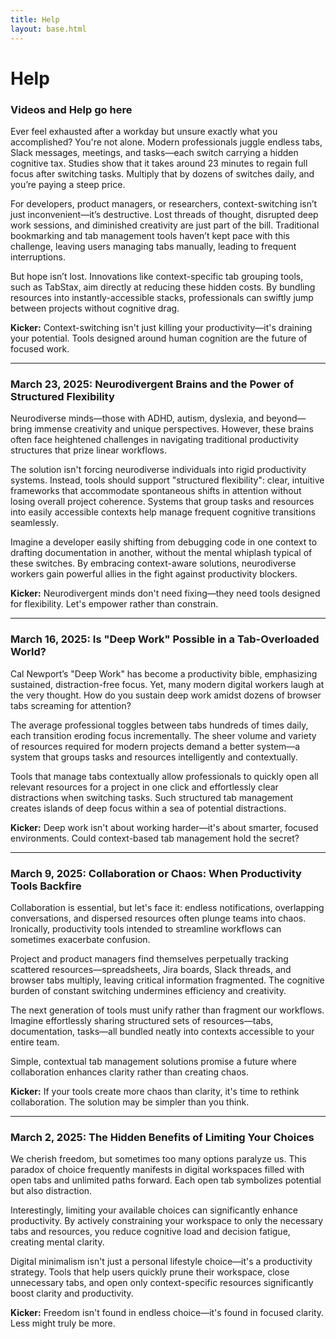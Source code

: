 ```yaml
---
title: Help
layout: base.html
---
```


# Help
### Videos and Help go here

Ever feel exhausted after a workday but unsure exactly what you accomplished? You're not alone. Modern professionals juggle endless tabs, Slack messages, meetings, and tasks—each switch carrying a hidden cognitive tax. Studies show that it takes around 23 minutes to regain full focus after switching tasks. Multiply that by dozens of switches daily, and you’re paying a steep price.

For developers, product managers, or researchers, context-switching isn’t just inconvenient—it’s destructive. Lost threads of thought, disrupted deep work sessions, and diminished creativity are just part of the bill. Traditional bookmarking and tab management tools haven’t kept pace with this challenge, leaving users managing tabs manually, leading to frequent interruptions.

But hope isn’t lost. Innovations like context-specific tab grouping tools, such as TabStax, aim directly at reducing these hidden costs. By bundling resources into instantly-accessible stacks, professionals can swiftly jump between projects without cognitive drag.

**Kicker:** Context-switching isn't just killing your productivity—it's draining your potential. Tools designed around human cognition are the future of focused work.

---

### March 23, 2025: Neurodivergent Brains and the Power of Structured Flexibility

Neurodiverse minds—those with ADHD, autism, dyslexia, and beyond—bring immense creativity and unique perspectives. However, these brains often face heightened challenges in navigating traditional productivity structures that prize linear workflows.

The solution isn't forcing neurodiverse individuals into rigid productivity systems. Instead, tools should support "structured flexibility": clear, intuitive frameworks that accommodate spontaneous shifts in attention without losing overall project coherence. Systems that group tasks and resources into easily accessible contexts help manage frequent cognitive transitions seamlessly.

Imagine a developer easily shifting from debugging code in one context to drafting documentation in another, without the mental whiplash typical of these switches. By embracing context-aware solutions, neurodiverse workers gain powerful allies in the fight against productivity blockers.

**Kicker:** Neurodivergent minds don't need fixing—they need tools designed for flexibility. Let's empower rather than constrain.

---

### March 16, 2025: Is "Deep Work" Possible in a Tab-Overloaded World?

Cal Newport’s "Deep Work" has become a productivity bible, emphasizing sustained, distraction-free focus. Yet, many modern digital workers laugh at the very thought. How do you sustain deep work amidst dozens of browser tabs screaming for attention?

The average professional toggles between tabs hundreds of times daily, each transition eroding focus incrementally. The sheer volume and variety of resources required for modern projects demand a better system—a system that groups tasks and resources intelligently and contextually.

Tools that manage tabs contextually allow professionals to quickly open all relevant resources for a project in one click and effortlessly clear distractions when switching tasks. Such structured tab management creates islands of deep focus within a sea of potential distractions.

**Kicker:** Deep work isn't about working harder—it's about smarter, focused environments. Could context-based tab management hold the secret?

---

### March 9, 2025: Collaboration or Chaos: When Productivity Tools Backfire

Collaboration is essential, but let's face it: endless notifications, overlapping conversations, and dispersed resources often plunge teams into chaos. Ironically, productivity tools intended to streamline workflows can sometimes exacerbate confusion.

Project and product managers find themselves perpetually tracking scattered resources—spreadsheets, Jira boards, Slack threads, and browser tabs multiply, leaving critical information fragmented. The cognitive burden of constant switching undermines efficiency and creativity.

The next generation of tools must unify rather than fragment our workflows. Imagine effortlessly sharing structured sets of resources—tabs, documentation, tasks—all bundled neatly into contexts accessible to your entire team.

Simple, contextual tab management solutions promise a future where collaboration enhances clarity rather than creating chaos.

**Kicker:** If your tools create more chaos than clarity, it's time to rethink collaboration. The solution may be simpler than you think.

---

### March 2, 2025: The Hidden Benefits of Limiting Your Choices

We cherish freedom, but sometimes too many options paralyze us. This paradox of choice frequently manifests in digital workspaces filled with open tabs and unlimited paths forward. Each open tab symbolizes potential but also distraction.

Interestingly, limiting your available choices can significantly enhance productivity. By actively constraining your workspace to only the necessary tabs and resources, you reduce cognitive load and decision fatigue, creating mental clarity.

Digital minimalism isn't just a personal lifestyle choice—it's a productivity strategy. Tools that help users quickly prune their workspace, close unnecessary tabs, and open only context-specific resources significantly boost clarity and productivity.

**Kicker:** Freedom isn't found in endless choice—it's found in focused clarity. Less might truly be more.

